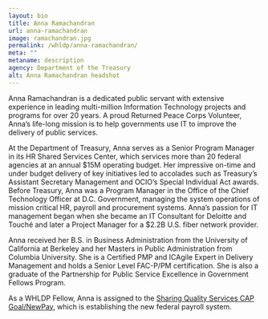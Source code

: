 ```yaml
---
layout: bio
title: Anna Ramachandran
url: anna-ramachandran
image: ramachandran.jpg
permalink: /whldp/anna-ramachandran/
meta: ""
metaname: description
agency: Department of the Treasury
alt: Anna Ramachandran headshot
---
```


Anna Ramachandran is a dedicated public servant with extensive experience in leading multi-million Information Technology projects and programs for over 20 years. A proud Returned Peace Corps Volunteer, Anna’s life-long mission is to help governments use IT to improve the delivery of public services.

At the Department of Treasury, Anna serves as a Senior Program Manager in its HR Shared Services Center, which services more than 20 federal agencies at an annual $15M operating budget. Her impressive on-time and under budget delivery of key initiatives led to accolades such as Treasury’s Assistant Secretary Management and OCIO’s Special Individual Act awards.  Before Treasury, Anna was a Program Manager in the Office of the Chief Technology Officer at D.C. Government, managing the system operations of mission critical HR, payroll and procurement systems. Anna’s passion for IT management began when she became an IT Consultant for Deloitte and Touché and later a Project Manager for a $2.2B U.S. fiber network provider.

Anna received her B.S. in Business Administration from the University of California at Berkeley and her Masters in Public Administration from Columbia University. She is a Certified PMP and ICAgile Expert in Delivery Management and holds a Senior Level FAC-P/PM certification. She is also a graduate of the Partnership for Public Service Excellence in Government Fellows Program.

As a WHLDP Fellow, Anna is assigned to the [Sharing Quality Services CAP Goal/NewPay](https://www.performance.gov/CAP/sharing-quality-services/), which is establishing the new federal payroll system.
